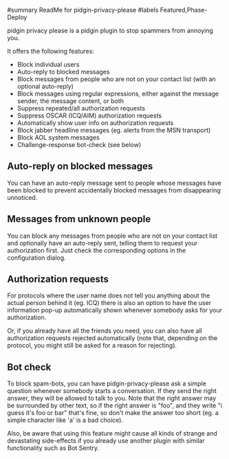 ﻿#summary ReadMe for pidgin-privacy-please
#labels Featured,Phase-Deploy

pidgin privacy please is a pidgin plugin to stop spammers from annoying you.

It offers the following features:

  * Block individual users
  * Auto-reply to blocked messages
  * Block messages from people who are not on your contact list (with an optional auto-reply)
  * Block messages using regular expressions, either against the message sender, the message content, or both
  * Suppress repeated/all authorization requests
  * Suppress OSCAR (ICQ/AIM) authorization requests
  * Automatically show user info on authorization requests
  * Block jabber headline messages (eg. alerts from the MSN transport)
  * Block AOL system messages
  * Challenge-response bot-check (see below)

## Auto-reply on blocked messages ##

You can have an auto-reply message sent to people whose messages have been
blocked to prevent accidentally blocked messages from disappearing unnoticed.


## Messages from unknown people ##

You can block any messages from people who are not on your contact list and
optionally have an auto-reply sent, telling them to request your authorization
first. Just check the corresponding options in the configuration dialog.


## Authorization requests ##

For protocols where the user name does not tell you anything about the actual
person behind it (eg. ICQ) there is also an option to have the user information
pop-up automatically shown whenever somebody asks for your authorization.

Or, if you already have all the friends you need, you can also have all
authorization requests rejected automatically (note that, depending on the
protocol, you might still be asked for a reason for rejecting).

## Bot check ##


To block spam-bots, you can have pidgin-privacy-please ask a simple question whenever somebody starts a conversation. If they send the right answer, they will be allowed to talk to you. Note that the right answer may be surrounded by other text, so if the right answer is "foo", and they write "i guess it's foo or bar" that's fine, so don't make the answer too short (eg. a simple character like 'a' is a bad choice).

Also, be aware that using this feature might cause all kinds of strange and devastating side-effects if you already use another plugin with similar functionality such as Bot Sentry.